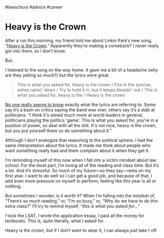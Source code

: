 #lawschool #advice #career

# Heavy is the Crown
After a run this morning, my friend told me about Linkin Park’s new song, “[Heavy is the Crown](https://genius.com/Linkin-park-heavy-is-the-crown-lyrics).” Apparently they’re making a comeback? I never really got into them, so I don’t know.

But.

I listened to the song on the way home. It gave me a bit of a headache (why are they yelling so much?) but the lyrics were great.

> This is what you asked for, heavy is the crown /
> Fire in the sunrise, ashes rainin' down /
> Try to hold it in, but it keeps bleedin' out /
> This is what you asked for, heavy is the / 
> Heavy is the crown

[No one really seems to know](https://www.reddit.com/r/LinkinPark/comments/1fogrhh/what_do_you_think_the_lyrics_to_heavy_is_the/) exactly what the lyrics are referring to. Some say it’s a bash on critics saying the band was over, others say it’s a stab at politicians: “I think it's aimed much more at world leaders in general, politicians playing the politics 'game'. This is what you asked for, you're in a position of power, so deal with all the shit. It's not nice, heavy is the crown, but you put yourself there so do something about it.”

Although I don’t analogize that reasoning to the political sphere, I had the same interpretation about the lyrics. It made me think about people who want something really bad and them complain about it when they get it.

I’m reminding myself of this now when I fall into a victim mindset about law school. For the most part, I’m loving all of the reading and class time. But it’s a lot. And it’s stressful. So much of my future—so they say—rests on my first year. I want to do well so I can get a good job, and because of that, I add even more pressure on myself to perform, feeling like this year is all or nothing.

But sometimes I wonder, is it worth it? When I’m falling into the mindset of, “There’s so much reading,” or, “I’m so busy,” or, “Why do we have to do this extra class?” I’ll try to remind myself, “*this is what you asked for...*”

*I* took the LSAT, *I* wrote the application essay, *I* paid all the money for textbooks. This is, quite literally, what *I* asked for.

Heavy is the crown, but if I don’t want to wear it, I can always just take t off.